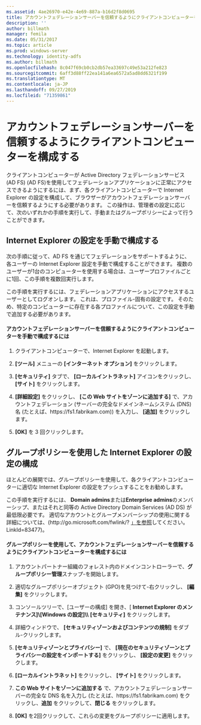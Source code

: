 ```yaml
---
ms.assetid: 4ae26970-e42e-4e69-887a-b16d2f8d0695
title: アカウントフェデレーションサーバーを信頼するようにクライアントコンピューターを構成する
description: ''
author: billmath
manager: femila
ms.date: 05/31/2017
ms.topic: article
ms.prod: windows-server
ms.technology: identity-adfs
ms.author: billmath
ms.openlocfilehash: 8c047f69cb0cb2db57ea33697c49e53a212fe823
ms.sourcegitcommit: 6aff3d88ff22ea141a6ea6572a5ad8dd6321f199
ms.translationtype: MT
ms.contentlocale: ja-JP
ms.lasthandoff: 09/27/2019
ms.locfileid: "71359861"
---
```

# <a name="configure-client-computers-to-trust-the-account-federation-server"></a>アカウントフェデレーションサーバーを信頼するようにクライアントコンピューターを構成する

クライアントコンピューターが Active Directory フェデレーションサービス (AD FS) \(AD FS\)を使用してフェデレーションアプリケーションに正常にアクセスできるようにするには、まず、各クライアントコンピューターで Internet Explorer の設定を構成して、ブラウザーがアカウントフェデレーションサーバーを信頼するようにする必要があります。 この操作は、管理者の設定に応じて、次のいずれかの手順を実行して、手動またはグループポリシーによって行うことができます。  
  
## <a name="configuring-internet-explorer-settings-manually"></a>Internet Explorer の設定を手動で構成する  
次の手順に従って、AD FS を通じてフェデレーションをサポートするように、各ユーザーの Internet Explorer 設定を手動で構成することができます。 複数のユーザーが1台のコンピューターを使用する場合は、ユーザープロファイルごとに1回、この手順を複数回実行します。  
  
この手順を実行するには、フェデレーションアプリケーションにアクセスするユーザーとしてログオンします。 これは、プロファイル\-固有の設定です。 そのため、特定のコンピューターに存在する各プロファイルについて、この設定を手動で追加する必要があります。  
  
#### <a name="to-manually-configure-client-computers-to-trust-the-account-federation-server"></a>アカウントフェデレーションサーバーを信頼するようにクライアントコンピューターを手動で構成するには  
  
1.  クライアントコンピューターで、Internet Explorer を起動します。  
  
2.  **[ツール]** メニューの **[インターネット オプション]** をクリックします。  
  
3.  **[セキュリティ]** タブで、 **[ローカルイントラネット]** アイコンをクリックし、 **[サイト]** をクリックします。  
  
4.  **[詳細設定]** をクリックし、 **[この Web サイトをゾーンに追加する]** で、アカウントフェデレーション \(サーバーの完全なドメインネームシステム \(DNS\) 名 (たとえば、https:\/\/fs1.fabrikam.com\)) を入力し、 **[追加]** をクリックします。  
  
5.  **[OK]** を 3 回クリックします。  
  
## <a name="configuring-internet-explorer-settings-by-using-grouppolicy"></a>グループポリシーを使用した Internet Explorer の設定の構成  
ほとんどの展開では、グループポリシーを使用して、各クライアントコンピューターに適切な Internet Explorer の設定をプッシュすることをお勧めします。  
  
この手順を実行するには、 **Domain admins**または**Enterprise admins**のメンバーシップ、またはそれと同等の Active Directory Domain Services \(AD DS\) が最低限必要です。  適切なアカウントとグループメンバーシップの使用に関する詳細については、\(http:\/\/go.microsoft.com\/fwlink\/? [」を参照](https://go.microsoft.com/fwlink/?LinkId=83477)してください。LinkId\=83477\)。   
  
#### <a name="to-configure-client-computers-to-trust-the-account-federation-server-by-using-grouppolicy"></a>グループポリシーを使用して、アカウントフェデレーションサーバーを信頼するようにクライアントコンピューターを構成するには  
  
1.  アカウントパートナー組織のフォレスト内のドメインコントローラーで、**グループポリシー管理**スナップ\-を開始します。  
  
2.  適切なグループポリシーオブジェクト \(GPO\)を見つけて\-右クリックし、 **[編集]** をクリックします。  
  
3.  コンソールツリーで、[ユーザーの構成] を開き、[ **Internet Explorer のメンテナンス]\\[Windows の設定]\\\\** **[セキュリティ]** をクリックします。  
  
4.  詳細ウィンドウで、 **[セキュリティゾーンおよびコンテンツの規制]** をダブル\-クリックします。  
  
5.  **[セキュリティゾーンとプライバシー]** で、 **[現在のセキュリティゾーンとプライバシーの設定をインポートする]** をクリックし、 **[設定の変更]** をクリックします。  
  
6.  **[ローカルイントラネット]** をクリックし、 **[サイト]** をクリックします。  
  
7.  **この Web サイトをゾーンに追加する** で、アカウントフェデレーションサーバーの完全な DNS 名を入力し \(たとえば、https:\/\/fs1.fabrikam.com\) をクリックし、**追加** をクリックして、**閉じる** をクリックします。  
  
8.  **[OK]** を2回クリックして、これらの変更をグループポリシーに適用します。  
  
